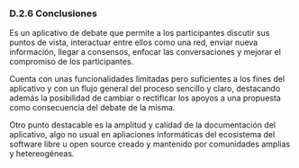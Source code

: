 ### D.2.6 Conclusiones

Es un aplicativo de debate que permite a los participantes discutir sus puntos de vista, interactuar entre ellos como una red, enviar nueva información, llegar a consensos, enfocar las conversaciones y mejorar el compromiso de los participantes.

Cuenta con unas funcionalidades limitadas pero suficientes a los fines del aplicativo y con un flujo general del proceso sencillo y claro, destacando además la posibilidad de cambiar o rectificar los apoyos a una propuesta como consecuencia del debate de la misma.

Otro punto destacable es la amplitud y calidad de la documentación del aplicativo, algo no usual en apliaciones informáticas del ecosistema del software libre u open source creado y mantenido por comunidades amplias y hetereogéneas.

